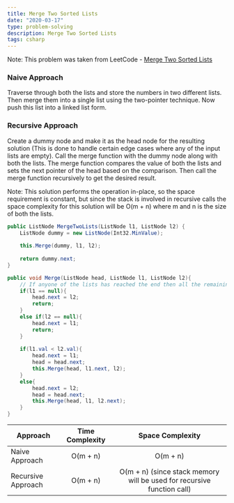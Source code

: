 ```yaml
---
title: Merge Two Sorted Lists
date: "2020-03-17"
type: problem-solving
description: Merge Two Sorted Lists
tags: csharp
---
```


Note: This problem was taken from LeetCode - [Merge Two Sorted Lists](https://leetcode.com/problems/merge-two-sorted-lists/)

### Naive Approach

Traverse through both the lists and store the numbers in two different lists. Then merge them into a single list using the two-pointer technique. Now push this list into a linked list form.

### Recursive Approach

Create a dummy node and make it as the head node for the resulting solution (This is done to handle certain edge cases where any of the input lists are empty). Call the merge function with the dummy node along with both the lists. The merge function compares the value of both the lists and sets the next pointer of the head based on the comparison. Then call the merge function recursively to get the desired result.

Note: This solution performs the operation in-place, so the space requirement is constant, but since the stack is involved in recursive calls the space complexity for this solution will be O(m + n) where m and n is the size of both the lists.

```csharp
public ListNode MergeTwoLists(ListNode l1, ListNode l2) {
    ListNode dummy = new ListNode(Int32.MinValue);
    
    this.Merge(dummy, l1, l2);
    
    return dummy.next;
}

public void Merge(ListNode head, ListNode l1, ListNode l2){
    // If anyone of the lists has reached the end then all the remaining nodes of the other list are greater than the first list.
    if(l1 == null){
        head.next = l2;
        return;
    }
    else if(l2 == null){
        head.next = l1;
        return;
    }
    
    if(l1.val < l2.val){
        head.next = l1;
        head = head.next;
        this.Merge(head, l1.next, l2);
    }
    else{
        head.next = l2;
        head = head.next;
        this.Merge(head, l1, l2.next);
    }
}   
```

| Approach | Time Complexity | Space Complexity |
| ------------- |:-------------:| :-----:|
| Naive Approach | O(m + n) | O(m + n) |
| Recursive Approach | O(m + n) | O(m + n) (since stack memory will be used for recursive function call) |
